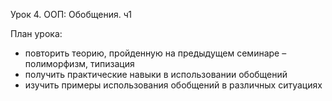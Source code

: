 Урок 4. ООП: Обобщения. ч1

План урока:
- повторить теорию, пройденную на предыдущем семинаре – полиморфизм, типизация
- получить практические навыки в использовании обобщений
- изучить примеры использования обобщений в различных ситуациях